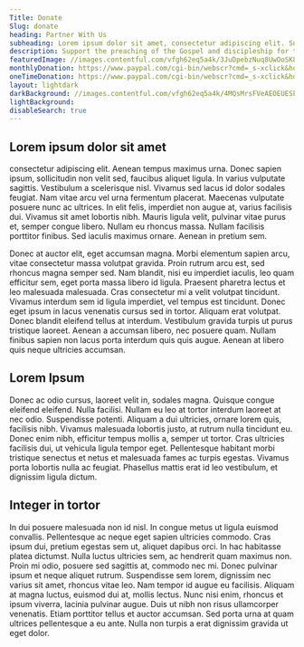 ```yaml
---
Title: Donate
Slug: donate
heading: Partner With Us
subheading: Lorem ipsum dolor sit amet, consectetur adipiscing elit. Suspendisse varius enim in eros elementum tristique. Duis cursus, mi quis viverra ornare, eros dolor interdum nulla, ut commodo diam libero vitae erat. Aenean faucibus nibh et justo cursus id rutrum lorem imperdiet. Nunc ut sem vitae risus tristique posuere.
description: Support the preaching of the Gospel and discipleship for the Body of Christ today. All donations will by used to further our mission of establishing the Kingdom of God here on earth!
featuredImage: //images.contentful.com/vfgh62eq5a4k/3JuDpebzNuq8UwOoSK8204/2eb3d7d1598702a7ec36188ffde044c8/rawpixel-com-250087-unsplash__1_.jpg
monthlyDonation: https://www.paypal.com/cgi-bin/webscr?cmd=_s-xclick&hosted_button_id=KLR3R6BMV5RKJ
oneTimeDonation: https://www.paypal.com/cgi-bin/webscr?cmd=_s-xclick&hosted_button_id=KLR3R6BMV5RKJ
layout: lightdark
darkBackground: //images.contentful.com/vfgh62eq5a4k/4MQsMrsFVeAEOEUESkYOie/cba41c38f8487b0ac1739e2700951fcb/eli-defaria-9978-unsplash__1_.jpg
lightBackground: 
disableSearch: true
---
```


## Lorem ipsum dolor sit amet

consectetur adipiscing elit. Aenean tempus maximus urna. Donec sapien ipsum, sollicitudin non velit sed, faucibus aliquet ligula. In varius vulputate sagittis. Vestibulum a scelerisque nisl. Vivamus sed lacus id dolor sodales feugiat. Nam vitae arcu vel urna fermentum placerat. Maecenas vulputate posuere nunc ac ultrices. In elit felis, imperdiet non augue at, varius facilisis dui. Vivamus sit amet lobortis nibh. Mauris ligula velit, pulvinar vitae purus et, semper congue libero. Nullam eu rhoncus massa. Nullam facilisis porttitor finibus. Sed iaculis maximus ornare. Aenean in pretium sem.

Donec at auctor elit, eget accumsan magna. Morbi elementum sapien arcu, vitae consectetur massa volutpat gravida. Proin rutrum arcu est, sed rhoncus magna semper sed. Nam blandit, nisi eu imperdiet iaculis, leo quam efficitur sem, eget porta massa libero id ligula. Praesent pharetra lectus et leo malesuada malesuada. Cras consectetur mi a velit volutpat tincidunt. Vivamus interdum sem id ligula imperdiet, vel tempus est tincidunt. Donec eget ipsum in lacus venenatis cursus sed in tortor. Aliquam erat volutpat. Donec blandit eleifend tellus at interdum. Vestibulum gravida turpis ut purus tristique laoreet. Aenean a accumsan libero, nec posuere quam. Nullam finibus sapien non lacus porta interdum quis quis augue. Aenean at libero quis neque ultricies accumsan.

<section>

## Lorem Ipsum

Donec ac odio cursus, laoreet velit in, sodales magna. Quisque congue eleifend eleifend. Nulla facilisi. Nullam eu leo at tortor interdum laoreet at nec odio. Suspendisse potenti. Aliquam a dui ultricies, ornare lorem quis, facilisis nibh. Vivamus malesuada lobortis justo, at rutrum nulla tincidunt eu. Donec enim nibh, efficitur tempus mollis a, semper ut tortor. Cras ultricies facilisis dui, ut vehicula ligula tempor eget. Pellentesque habitant morbi tristique senectus et netus et malesuada fames ac turpis egestas. Vivamus porta lobortis nulla ac feugiat. Phasellus mattis erat id leo vestibulum, et dignissim ligula dictum.

<section>

## Integer in tortor

In dui posuere malesuada non id nisl. In congue metus ut ligula euismod convallis. Pellentesque ac neque eget sapien ultricies commodo. Cras ipsum dui, pretium egestas sem ut, aliquet dapibus orci. In hac habitasse platea dictumst. Nulla luctus ultricies sem, ac hendrerit quam maximus non. Proin mi odio, posuere sed sagittis at, commodo nec mi. Donec pulvinar ipsum et neque aliquet rutrum. Suspendisse sem lorem, dignissim nec varius sit amet, rhoncus vitae leo. Nam tempor id augue eu facilisis. Aliquam at magna luctus, euismod dui at, mollis lectus. Nunc nisi enim, rhoncus et ipsum viverra, lacinia pulvinar augue. Duis ut nibh non risus ullamcorper venenatis. Etiam porttitor tellus et auctor accumsan. Sed porta urna at quam ultrices pellentesque a eu ante. Nulla non turpis a erat dignissim gravida ut eget dolor.